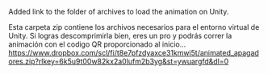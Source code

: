 Added link to the folder of archives to load the animation on Unity.


Esta carpeta zip contiene los archivos necesarios para el entorno virtual de Unity.
Si logras descomprimirla bien, eres un pro y podrás correr la animación con el codigo QR proporcionado al inicio...
https://www.dropbox.com/scl/fi/t8e7pfzdyaxce31kmwi5t/animated_apagadores.zip?rlkey=6k5u9t00w82kx2a0lufm2b3yg&st=ywuargfd&dl=0
